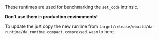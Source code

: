 These runtimes are used for benchmarking the `set_code` intrinsic.

**Don't use them in production environments!**

To update the just copy the new runtime from
`target/release/wbuild/da-runtime/da_runtime.compact.compressed.wasm` to here.
